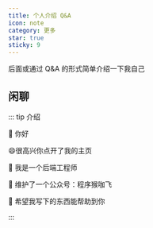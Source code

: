 ```yaml
---
title: 个人介绍 Q&A
icon: note
category: 更多
star: true
sticky: 9
---
```


后面或通过 Q&A 的形式简单介绍一下我自己


## 闲聊

::: tip 介绍

👋 你好

😄很高兴你点开了我的主页

🌱 我是一个后端工程师

💞️ 维护了一个公众号：程序猴咖飞

👀 希望我写下的东西能帮助到你


:::

